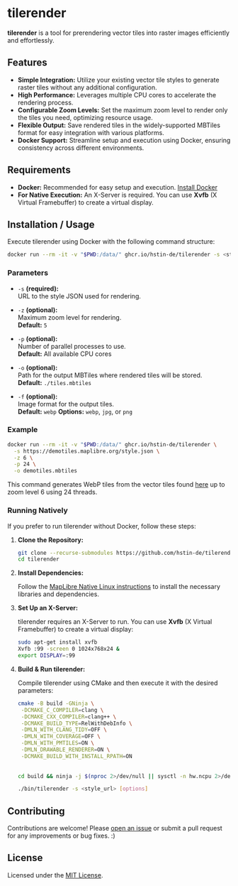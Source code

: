 # tilerender

**tilerender** is a tool for prerendering vector tiles into raster images efficiently and effortlessly.

## Features

- **Simple Integration:** Utilize your existing vector tile styles to generate raster tiles without any additional configuration.
- **High Performance:** Leverages multiple CPU cores to accelerate the rendering process.
- **Configurable Zoom Levels:** Set the maximum zoom level to render only the tiles you need, optimizing resource usage.
- **Flexible Output:** Save rendered tiles in the widely-supported MBTiles format for easy integration with various platforms.
- **Docker Support:** Streamline setup and execution using Docker, ensuring consistency across different environments.

## Requirements
- **Docker:** Recommended for easy setup and execution. [Install Docker](https://docs.docker.com/get-docker/)
- **For Native Execution:** An X-Server is required. You can use **Xvfb** (X Virtual Framebuffer) to create a virtual display.

## Installation / Usage

Execute tilerender using Docker with the following command structure:

```bash
docker run --rm -it -v "$PWD:/data/" ghcr.io/hstin-de/tilerender -s <style_url> [options]
```

### Parameters

- `-s` **(required):**  
  URL to the style JSON used for rendering.

- `-z` **(optional):**  
  Maximum zoom level for rendering.  
  **Default:** `5`

- `-p` **(optional):**  
  Number of parallel processes to use.  
  **Default:** All available CPU cores

- `-o` **(optional):**  
  Path for the output MBTiles where rendered tiles will be stored.  
  **Default:** `./tiles.mbtiles`

- `-f` **(optional):**  
  Image format for the output tiles.  
  **Default:** `webp`
  **Options:** `webp`, `jpg`, or `png`

### Example

```bash
docker run --rm -it -v "$PWD:/data/" ghcr.io/hstin-de/tilerender \
  -s https://demotiles.maplibre.org/style.json \
  -z 6 \
  -p 24 \
  -o demotiles.mbtiles
```

This command generates WebP tiles from the vector tiles found [here](https://demotiles.maplibre.org/) up to zoom level 6 using 24 threads.

### Running Natively

If you prefer to run tilerender without Docker, follow these steps:

1. **Clone the Repository:**

   ```bash
   git clone --recurse-submodules https://github.com/hstin-de/tilerender.git
   cd tilerender
   ```

2. **Install Dependencies:**

   Follow the [MapLibre Native Linux instructions](https://github.com/maplibre/maplibre-native/tree/main/platform/linux) to install the necessary libraries and dependencies.

3. **Set Up an X-Server:**

   tilerender requires an X-Server to run. You can use **Xvfb** (X Virtual Framebuffer) to create a virtual display:

   ```bash
   sudo apt-get install xvfb
   Xvfb :99 -screen 0 1024x768x24 &
   export DISPLAY=:99
   ```

4. **Build & Run tilerender:**

   Compile tilerender using CMake and then execute it with the desired parameters:

   ```bash
   cmake -B build -GNinja \
    -DCMAKE_C_COMPILER=clang \
    -DCMAKE_CXX_COMPILER=clang++ \
    -DCMAKE_BUILD_TYPE=RelWithDebInfo \
    -DMLN_WITH_CLANG_TIDY=OFF \
    -DMLN_WITH_COVERAGE=OFF \
    -DMLN_WITH_PMTILES=ON \
    -DMLN_DRAWABLE_RENDERER=ON \
    -DCMAKE_BUILD_WITH_INSTALL_RPATH=ON
    
    
   cd build && ninja -j $(nproc 2>/dev/null || sysctl -n hw.ncpu 2>/dev/null)
   
   ./bin/tilerender -s <style_url> [options]
   ```

## Contributing

Contributions are welcome! Please [open an issue](https://github.com/hstin-de/tilerender/issues) or submit a pull request for any improvements or bug fixes. :)

## License

Licensed under the [MIT License](LICENSE).
